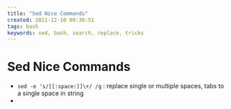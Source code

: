 ```yaml
---
title: "Sed Nice Commands"
created: 2021-12-10 09:36:51
tags: bash
keywords: sed, bash, search, replace, tricks
---
```


# Sed Nice Commands

- `sed -e 's/[[:space:]]\+/ /g` : replace single or multiple spaces, tabs to a single space in string
-
